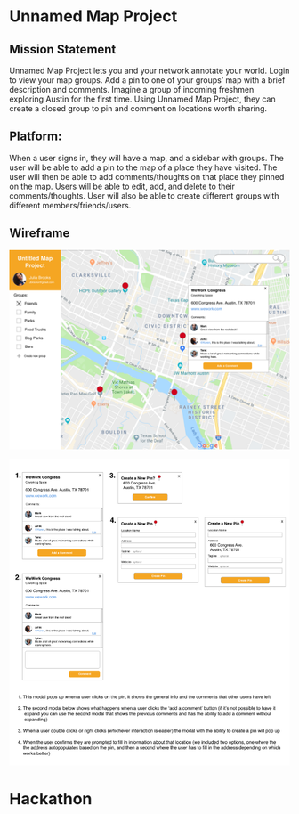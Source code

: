 # Unnamed Map Project

## Mission Statement
Unnamed Map Project lets you and your network annotate your world. Login to view your map groups. Add a pin to one of your groups’ map with a brief description and comments. Imagine a group of incoming freshmen exploring Austin for the first time. Using Unnamed Map Project, they can create a closed group to pin and comment on locations worth sharing.

## Platform:
When a user signs in, they will have a map, and a sidebar with groups. The user will be able to add a pin to the map of a place they have visited. The user will then be able to add comments/thoughts on that place they pinned on the map. Users will be able to edit, add, and delete to their comments/thoughts. User will also be able to create different groups with different members/friends/users.

## Wireframe
![img](./public/images/UntitledMapProject.jpg)

![img](./public/images/UntitledMapProjectModals.jpg)
# Hackathon
